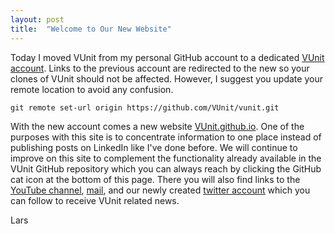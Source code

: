 ```yaml
---
layout: post
title:  "Welcome to Our New Website"
---
```


Today I moved VUnit from my personal GitHub account to a dedicated [VUnit account](https://www.github.com/VUnit/vunit). Links to the previous account are redirected to the new so your clones of VUnit should not be affected. However, I suggest you update your remote location to avoid any confusion.

```
git remote set-url origin https://github.com/VUnit/vunit.git
```

With the new account comes a new website [VUnit.github.io](http://VUnit.github.io). One of the purposes with this site is to concentrate information to one place instead of publishing posts on LinkedIn like I've done before. We will continue to improve on this site to complement the functionality already available in the VUnit GitHub repository which you can always reach by clicking the GitHub cat icon at the bottom of this page. There you will also find links to the [YouTube channel](https://youtube.com/channel/UCCPVCaeWkz6C95aRUTbIwdg), [mail](mailto:vunitframework@gmail.com), and our newly created [twitter account](https://www.twitter.com/VUnitFramework) which you can follow to receive VUnit related news.

Lars
 
